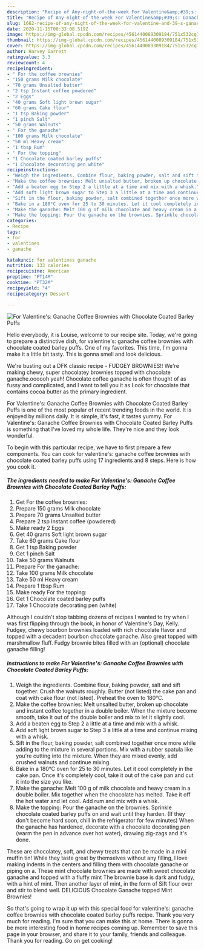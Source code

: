 ```yaml
---
description: "Recipe of Any-night-of-the-week For Valentine&amp;#39;s: Ganache Coffee Brownies with Chocolate Coated Barley Puffs"
title: "Recipe of Any-night-of-the-week For Valentine&amp;#39;s: Ganache Coffee Brownies with Chocolate Coated Barley Puffs"
slug: 1662-recipe-of-any-night-of-the-week-for-valentine-and-39-s-ganache-coffee-brownies-with-chocolate-coated-barley-puffs
date: 2020-11-15T00:33:08.519Z
image: https://img-global.cpcdn.com/recipes/4561440089309184/751x532cq70/for-valentines-ganache-coffee-brownies-with-chocolate-coated-barley-puffs-recipe-main-photo.jpg
thumbnail: https://img-global.cpcdn.com/recipes/4561440089309184/751x532cq70/for-valentines-ganache-coffee-brownies-with-chocolate-coated-barley-puffs-recipe-main-photo.jpg
cover: https://img-global.cpcdn.com/recipes/4561440089309184/751x532cq70/for-valentines-ganache-coffee-brownies-with-chocolate-coated-barley-puffs-recipe-main-photo.jpg
author: Harvey Garrett
ratingvalue: 3.3
reviewcount: 4
recipeingredient:
- " For the coffee brownies"
- "150 grams Milk chocolate"
- "70 grams Unsalted butter"
- "2 tsp Instant coffee powdered"
- "2 Eggs"
- "40 grams Soft light brown sugar"
- "60 grams Cake flour"
- "1 tsp Baking powder"
- "1 pinch Salt"
- "50 grams Walnuts"
- " For the ganache"
- "100 grams Milk chocolate"
- "50 ml Heavy cream"
- "1 tbsp Rum"
- " For the topping"
- "1 Chocolate coated barley puffs"
- "1 Chocolate decorating pen white"
recipeinstructions:
- "Weigh the ingredients. Combine flour, baking powder, salt and sift together. Crush the walnuts roughly. Butter (not listed) the cake pan and coat with cake flour (not listed). Preheat the oven to 180°C."
- "Make the coffee brownies: Melt unsalted butter, broken up chocolate and instant coffee together in a double boiler. When the mixture become smooth, take it out of the double boiler and mix to let it slightly cool."
- "Add a beaten egg to Step 2 a little at a time and mix with a whisk."
- "Add soft light brown sugar to Step 3 a little at a time and continue mixing with a whisk."
- "Sift in the flour, baking powder, salt combined together once more while adding to the mixture in several portions. Mix with a rubber spatula like you&#39;re cutting into the mixture. When they are mixed evenly, add crushed walnuts and continue mixing."
- "Bake in a 180°C oven for 25 to 30 minutes. Let it cool completely in the cake pan. Once it&#39;s completely cool, take it out of the cake pan and cut it into the size you like."
- "Make the ganache: Melt 100 g of milk chocolate and heavy cream in a double boiler. Mix together when the chocolate has melted. Take it off the hot water and let cool. Add rum and mix with a whisk."
- "Make the topping: Pour the ganache on the brownies. Sprinkle chocolate coated barley puffs on and wait until they harden. (If they don&#39;t become hard soon, chill in the refrigerator for few minutes) When the ganache has hardened, decorate with a chocolate decorating pen (warm the  pen in advance over hot water), drawing zig-zags and it&#39;s done."
categories:
- Recipe
tags:
- for
- valentines
- ganache

katakunci: for valentines ganache 
nutrition: 133 calories
recipecuisine: American
preptime: "PT14M"
cooktime: "PT32M"
recipeyield: "4"
recipecategory: Dessert

---
```



![For Valentine&#39;s: Ganache Coffee Brownies with Chocolate Coated Barley Puffs](https://img-global.cpcdn.com/recipes/4561440089309184/751x532cq70/for-valentines-ganache-coffee-brownies-with-chocolate-coated-barley-puffs-recipe-main-photo.jpg)

Hello everybody, it is Louise, welcome to our recipe site. Today, we're going to prepare a distinctive dish, for valentine&#39;s: ganache coffee brownies with chocolate coated barley puffs. One of my favorites. This time, I'm gonna make it a little bit tasty. This is gonna smell and look delicious.

We&#39;re busting out a DFK classic recipe - FUDGEY BROWNIES!! We&#39;re making chewy, super chocolatey brownies topped with chocolate ganache.oooooh yeah! Chocolate coffee ganache is often thought of as fussy and complicated, and I want to tell you it as Look for chocolate that contains cocoa butter as the primary ingredient.

For Valentine&#39;s: Ganache Coffee Brownies with Chocolate Coated Barley Puffs is one of the most popular of recent trending foods in the world. It is enjoyed by millions daily. It is simple, it's fast, it tastes yummy. For Valentine&#39;s: Ganache Coffee Brownies with Chocolate Coated Barley Puffs is something that I've loved my whole life. They're nice and they look wonderful.


To begin with this particular recipe, we have to first prepare a few components. You can cook for valentine&#39;s: ganache coffee brownies with chocolate coated barley puffs using 17 ingredients and 8 steps. Here is how you cook it.

<!--inarticleads1-->

##### The ingredients needed to make For Valentine&#39;s: Ganache Coffee Brownies with Chocolate Coated Barley Puffs:

1. Get  For the coffee brownies:
1. Prepare 150 grams Milk chocolate
1. Prepare 70 grams Unsalted butter
1. Prepare 2 tsp Instant coffee (powdered)
1. Make ready 2 Eggs
1. Get 40 grams Soft light brown sugar
1. Take 60 grams Cake flour
1. Get 1 tsp Baking powder
1. Get 1 pinch Salt
1. Take 50 grams Walnuts
1. Prepare  For the ganache:
1. Take 100 grams Milk chocolate
1. Take 50 ml Heavy cream
1. Prepare 1 tbsp Rum
1. Make ready  For the topping:
1. Get 1 Chocolate coated barley puffs
1. Take 1 Chocolate decorating pen (white)


Although I couldn&#39;t stop tabbing dozens of recipes I wanted to try when I was first flipping through the book, in honor of Valentine&#39;s Day, Kelly. Fudgey, chewy bourbon brownies loaded with rich chocolate flavor and topped with a decadent bourbon chocolate ganache. Also great topped with marshmallow fluff. Fudgy brownie bites filled with an (optional) chocolate ganache filling! 

<!--inarticleads2-->

##### Instructions to make For Valentine&#39;s: Ganache Coffee Brownies with Chocolate Coated Barley Puffs:

1. Weigh the ingredients. Combine flour, baking powder, salt and sift together. Crush the walnuts roughly. Butter (not listed) the cake pan and coat with cake flour (not listed). Preheat the oven to 180°C.
1. Make the coffee brownies: Melt unsalted butter, broken up chocolate and instant coffee together in a double boiler. When the mixture become smooth, take it out of the double boiler and mix to let it slightly cool.
1. Add a beaten egg to Step 2 a little at a time and mix with a whisk.
1. Add soft light brown sugar to Step 3 a little at a time and continue mixing with a whisk.
1. Sift in the flour, baking powder, salt combined together once more while adding to the mixture in several portions. Mix with a rubber spatula like you&#39;re cutting into the mixture. When they are mixed evenly, add crushed walnuts and continue mixing.
1. Bake in a 180°C oven for 25 to 30 minutes. Let it cool completely in the cake pan. Once it&#39;s completely cool, take it out of the cake pan and cut it into the size you like.
1. Make the ganache: Melt 100 g of milk chocolate and heavy cream in a double boiler. Mix together when the chocolate has melted. Take it off the hot water and let cool. Add rum and mix with a whisk.
1. Make the topping: Pour the ganache on the brownies. Sprinkle chocolate coated barley puffs on and wait until they harden. (If they don&#39;t become hard soon, chill in the refrigerator for few minutes) When the ganache has hardened, decorate with a chocolate decorating pen (warm the  pen in advance over hot water), drawing zig-zags and it&#39;s done.


These are chocolatey, soft, and chewy treats that can be made in a mini muffin tin! While they taste great by themselves without any filling, I love making indents in the centers and filling them with chocolate ganache or piping on a. These mint chocolate brownies are made with sweet chocolate ganache and topped with a fluffy mint The brownie base is dark and fudgy, with a hint of mint. Then another layer of mint, in the form of Sift flour over and stir to blend well. DELICIOUS Chocolate Ganache topped Mint Brownies! 

So that's going to wrap it up with this special food for valentine&#39;s: ganache coffee brownies with chocolate coated barley puffs recipe. Thank you very much for reading. I'm sure that you can make this at home. There is gonna be more interesting food in home recipes coming up. Remember to save this page in your browser, and share it to your family, friends and colleague. Thank you for reading. Go on get cooking!

